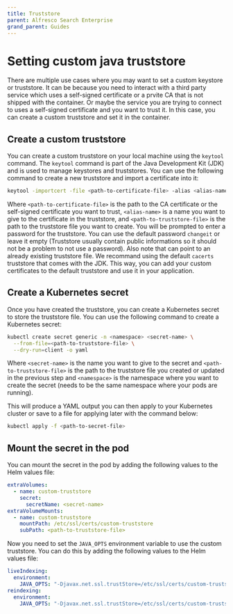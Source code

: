 ```yaml
---
title: Truststore
parent: Alfresco Search Enterprise
grand_parent: Guides
---
```


# Setting custom java truststore

There are multiple use cases where you may want to set a custom keystore or
truststore. It can be because you need to interact with a third party service
which uses a self-signed certificate or a prvite CA that is not shipped with
the container. Or maybe the service you are trying to connect to uses a
self-signed certificate and you want to trust it. In this case, you can
create a custom truststore and set it in the container.

## Create a custom truststore

You can create a custom truststore on your local machine using the
`keytool` command. The `keytool` command is part of the Java Development Kit (JDK)
and is used to manage keystores and truststores. You can use the following
command to create a new truststore and import a certificate into it:

```bash
keytool -importcert -file <path-to-certificate-file> -alias <alias-name> -keystore <path-to-truststore-file>
```

Where `<path-to-certificate-file>` is the path to the CA certificate or the
self-signed certificate you want to trust, `<alias-name>` is a name you want
to give to the certificate in the truststore, and `<path-to-truststore-file>`
is the path to the truststore file you want to create.
You will be prompted to enter a password for the truststore. You can use
the default password `changeit` or leave it empty (Truststore usually contain
public informations so it should not be a problem to not use a password).
Also note that <path-to-truststore-file> can point to an already existing
truststore file. We recommand using the default  `cacerts` truststore that
comes with the JDK. This way, you can add your custom certificates to the
default truststore and use it in your application.

## Create a Kubernetes secret

Once you have created the truststore, you can create a Kubernetes secret
to store the truststore file. You can use the following command to create a
Kubernetes secret:

```bash
kubectl create secret generic -n <namespace> <secret-name> \
  --from-file=<path-to-truststore-file> \
  --dry-run=client -o yaml
```

Where `<secret-name>` is the name you want to give to the secret and
`<path-to-truststore-file>` is the path to the truststore file you created
or updated in the previous step and `<namespace>` is the namespace where you
want to create the secret (needs to be the same namespace where your pods are
running).

This will produce a YAML output you can then apply to your Kubernetes
cluster or save to a file for applying later with the command below:

```bash
kubectl apply -f <path-to-secret-file>
```

## Mount the secret in the pod

You can mount the secret in the pod by adding the following values to the
Helm values file:

```yaml
extraVolumes:
  - name: custom-truststore
    secret:
      secretName: <secret-name>
extraVolumeMounts:
  - name: custom-truststore
    mountPath: /etc/ssl/certs/custom-truststore
    subPath: <path-to-truststore-file>
```

Now you need to set the `JAVA_OPTS` environment variable to use the custom
truststore. You can do this by adding the following values to the Helm
values file:

```yaml
liveIndexing:
  environment:
    JAVA_OPTS: "-Djavax.net.ssl.trustStore=/etc/ssl/certs/custom-truststore"
reindexing:
  environment:
    JAVA_OPTS: "-Djavax.net.ssl.trustStore=/etc/ssl/certs/custom-truststore"
```
